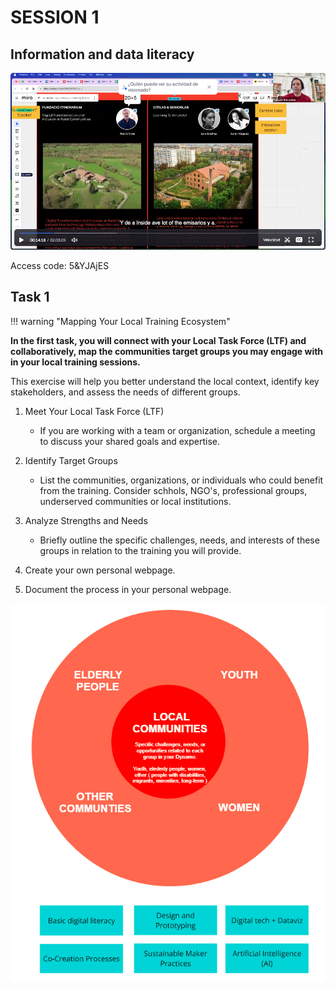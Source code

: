 # SESSION 1

## Information and data literacy

[![Session 1 - 26/02/2025](../../images/video01.png)](https://iaac.zoom.us/rec/share/ZFq0-87J8SbFVBWIX62Gagt0MR9bBpjag4UxSish3IANa3o4xEYhjqU9pJBwpPqs._hAIO3zYMhPMBg62?startTime=1740571335000)

Access code: 5&YJAjES


## Task 1


!!! warning "Mapping Your Local Training Ecosystem"

   **In the first task, you will connect with your Local Task Force (LTF) and collaboratively, map the communities target groups you may engage with in your local training sessions.**

   This exercise will help you better understand the local context, identify key stakeholders, and assess the needs of different groups.

   1. Meet Your Local Task Force (LTF)
         - If you are working with a team or organization, schedule a meeting to discuss your shared goals and expertise.

   2. Identify Target Groups
      - List the communities, organizations, or individuals who could benefit from the training. Consider schhols, NGO's, professional groups, underserved communities or local institutions.

   3. Analyze Strengths and Needs
      - Briefly outline the specific challenges, needs, and interests of these groups in relation to the training you will provide.

   4. Create your own personal webpage.

   5. Document the process in your personal webpage.

   ![Target Groups](../../images/img1_targetgroups.png)






